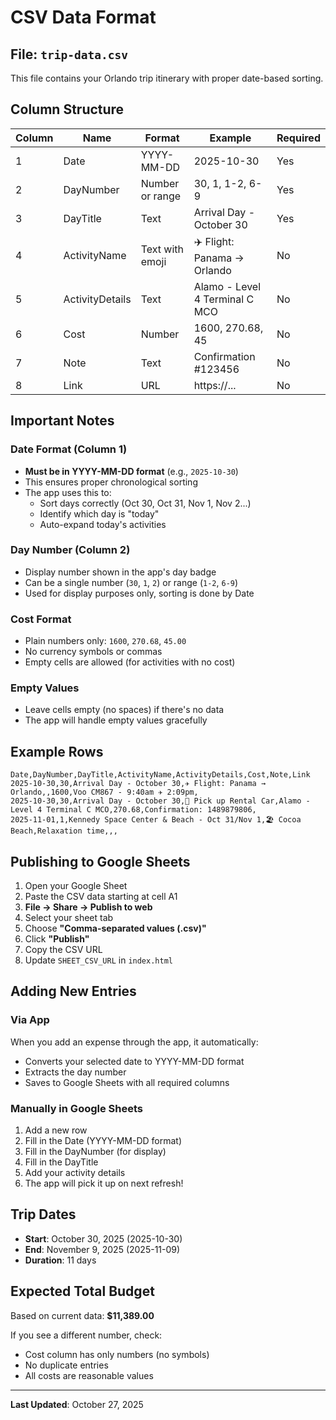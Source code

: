 # CSV Data Format

## File: `trip-data.csv`

This file contains your Orlando trip itinerary with proper date-based sorting.

## Column Structure

| Column | Name | Format | Example | Required |
|--------|------|--------|---------|----------|
| 1 | Date | YYYY-MM-DD | 2025-10-30 | Yes |
| 2 | DayNumber | Number or range | 30, 1, 1-2, 6-9 | Yes |
| 3 | DayTitle | Text | Arrival Day - October 30 | Yes |
| 4 | ActivityName | Text with emoji | ✈️ Flight: Panama → Orlando | No |
| 5 | ActivityDetails | Text | Alamo - Level 4 Terminal C MCO | No |
| 6 | Cost | Number | 1600, 270.68, 45 | No |
| 7 | Note | Text | Confirmation #123456 | No |
| 8 | Link | URL | https://... | No |

## Important Notes

### Date Format (Column 1)
- **Must be in YYYY-MM-DD format** (e.g., `2025-10-30`)
- This ensures proper chronological sorting
- The app uses this to:
  - Sort days correctly (Oct 30, Oct 31, Nov 1, Nov 2...)
  - Identify which day is "today"
  - Auto-expand today's activities

### Day Number (Column 2)
- Display number shown in the app's day badge
- Can be a single number (`30`, `1`, `2`) or range (`1-2`, `6-9`)
- Used for display purposes only, sorting is done by Date

### Cost Format
- Plain numbers only: `1600`, `270.68`, `45.00`
- No currency symbols or commas
- Empty cells are allowed (for activities with no cost)

### Empty Values
- Leave cells empty (no spaces) if there's no data
- The app will handle empty values gracefully

## Example Rows

```csv
Date,DayNumber,DayTitle,ActivityName,ActivityDetails,Cost,Note,Link
2025-10-30,30,Arrival Day - October 30,✈️ Flight: Panama → Orlando,,1600,Voo CM867 - 9:40am ✈️ 2:09pm,
2025-10-30,30,Arrival Day - October 30,🚗 Pick up Rental Car,Alamo - Level 4 Terminal C MCO,270.68,Confirmation: 1489879806,
2025-11-01,1,Kennedy Space Center & Beach - Oct 31/Nov 1,🏖️ Cocoa Beach,Relaxation time,,,
```

## Publishing to Google Sheets

1. Open your Google Sheet
2. Paste the CSV data starting at cell A1
3. **File → Share → Publish to web**
4. Select your sheet tab
5. Choose **"Comma-separated values (.csv)"**
6. Click **"Publish"**
7. Copy the CSV URL
8. Update `SHEET_CSV_URL` in `index.html`

## Adding New Entries

### Via App
When you add an expense through the app, it automatically:
- Converts your selected date to YYYY-MM-DD format
- Extracts the day number
- Saves to Google Sheets with all required columns

### Manually in Google Sheets
1. Add a new row
2. Fill in the Date (YYYY-MM-DD format)
3. Fill in the DayNumber (for display)
4. Fill in the DayTitle
5. Add your activity details
6. The app will pick it up on next refresh!

## Trip Dates

- **Start**: October 30, 2025 (2025-10-30)
- **End**: November 9, 2025 (2025-11-09)
- **Duration**: 11 days

## Expected Total Budget

Based on current data: **$11,389.00**

If you see a different number, check:
- Cost column has only numbers (no symbols)
- No duplicate entries
- All costs are reasonable values

---

**Last Updated**: October 27, 2025

